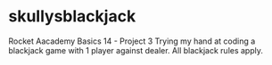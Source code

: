 # skullysblackjack

Rocket Aacademy Basics 14 - Project 3
Trying my hand at coding a blackjack game with 1 player against dealer. 
All blackjack rules apply. 
